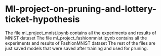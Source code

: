 # Ml-project-on-pruning-and-lottery-ticket-hypothesis
The file ml_project_mnist.ipynb contains all the experiments and results of MNIST dataset
The file ml_project_fashionmnist.ipynb contains all the experiments and results of FashionMNIST dataset
The rest of the files are just saved models that were saved after training and used for pruning.
